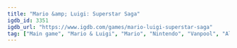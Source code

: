 ```yaml
---
title: "Mario &amp; Luigi: Superstar Saga"
igdb_id: 3351
igdb_url: "https://www.igdb.com/games/mario-luigi-superstar-saga"
tag: ["Main game", "Mario & Luigi", "Mario", "Nintendo", "Vanpool", "AlphaDream", "iQue", "Role-playing (RPG)", "Single player", "Side view", "Action", "Fantasy", "Comedy"]
---
```

